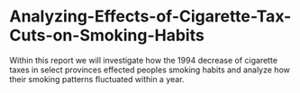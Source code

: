 # Analyzing-Effects-of-Cigarette-Tax-Cuts-on-Smoking-Habits
Within this report we will investigate how the 1994 decrease of cigarette taxes in select provinces effected peoples smoking habits and analyze how their smoking patterns fluctuated within a year.
